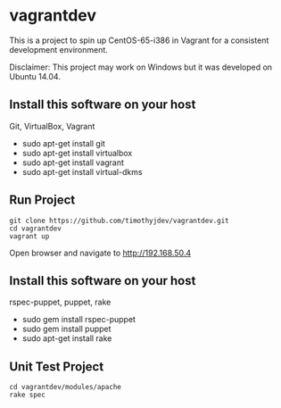 # vagrantdev

This is a project to spin up CentOS-65-i386 in Vagrant for a consistent development environment.

Disclaimer: This project may work on Windows but it was developed on Ubuntu 14.04.


## Install this software on your host

Git, VirtualBox, Vagrant

* sudo apt-get install git
* sudo apt-get install virtualbox
* sudo apt-get install vagrant
* sudo apt-get install virtual-dkms

## Run Project

```
git clone https://github.com/timothyjdev/vagrantdev.git
cd vagrantdev
vagrant up
```

Open browser and navigate to http://192.168.50.4


## Install this software on your host

rspec-puppet, puppet, rake

* sudo gem install rspec-puppet
* sudo gem install puppet
* sudo apt-get install rake

## Unit Test Project

```
cd vagrantdev/modules/apache
rake spec
```
